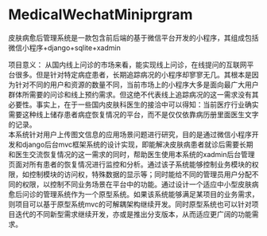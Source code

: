 # MedicalWechatMiniprgram
皮肤病愈后管理系统是一款包含前后端的基于微信平台开发的小程序，其组成包括微信小程序+django+sqlite+xadmin  

项目意义：
    从国内线上问诊的市场来看，能实现线上问诊，在线提问的互联网平台很多。但是针对特定病症患者，长期追踪病况的小程序却寥寥无几。其根本是因为针对不同的用户和资源的数量不同，当前市场上的小程序大多是面向最广大用户群体所需要的问诊和线上预约需求。但这绝不代表线上追踪病况的这一需求没有其必要性。事实上，在于一些国内皮肤科医生的接洽中可以得知：当前医疗行业确实需要这种线上储存患者病症恢复情况的平台，而不是仅仅依靠病历册里面医生文字的记录。     
    本系统针对用户上传图文信息的应用场景问题进行研究，目的是通过微信小程序开发和django后台mvc框架系统的设计实现，即能解决皮肤病患者就诊后需要长期和医生交流恢复情况的这一需求的同时，帮助医生使用本系统的xadmin后台管理页面对所有患者的恢复情况进行监控和分析。通过该子系统能够控制业务模块的权限，如控制模块的访问权，特殊数据的显示等；同时能给不同的管理员用户分配不同的权限，以控制不同业务场景在平台中的功能。通过设计一个适应中小型皮肤病愈后问诊的管理系统作为一个原型系统。如果该系统能够满足某项目的业务需求，则项目可以基于原型系统mvc的可解耦架构继续开发。同时原型系统也可以针对项目迭代的不同新型需求继续开发，亦或是推出分支版本，从而适应更广阔的功能需求。
